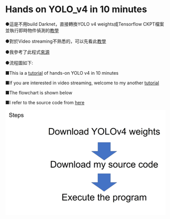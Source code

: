 # Hands on YOLO_v4 in 10 minutes
●這是不用build Darknet，直接轉換YOLO v4 weights成Tensorflow CKPT檔案並執行即時物件偵測的[教學](https://youtu.be/C9PKhIlZTYk)

●對於Video streaming不熟悉的，可以先看此[教學](https://www.youtube.com/watch?v=96o4QcuVU4U)

●我參考了此程式[來源](https://github.com/rrddcc/YOLOv4_tensorflow)

●流程圖如下:

■This ia a [tutorial](https://youtu.be/C9PKhIlZTYk) of hands-on YOLO v4 in 10 minutes

■If you are interested in video streaming, welcome to my another [tutorial](https://www.youtube.com/watch?v=96o4QcuVU4U)

■The flowchart is shown below

■I refer to the source code from [here](https://github.com/rrddcc/YOLOv4_tensorflow)







![flowchart](flowchart.jpg)
